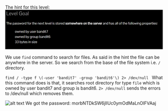 The hint for this level:
![alt text](image.png)

We use ```find``` command to search for files. As said in the hint the file can be anywhere in the server. So we search from the base of the file system i.e. ```/``` directory.

```find / -type f \(-user 'bandit7' -group 'bandit6'\) 2> /dev/null ```
What this command does is that, it searches root directory for type ```file``` which is owned by user bandit7 and group is bandit6. ```2> /dev/null``` sends the errors to /dev/null which removes them.

![alt text](image-1.png)
We got the password: morbNTDkSW6jIlUc0ymOdMaLnOlFVAaj
